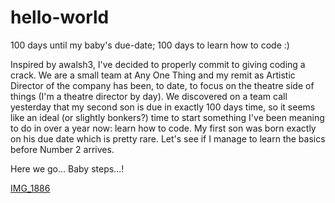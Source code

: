 # hello-world
100 days until my baby's due-date; 100 days to learn how to code :)

Inspired by awalsh3, I've decided to properly commit to giving coding a crack. We are a small team at Any One Thing and my remit as Artistic Director of the company has been, to date, to focus on the theatre side of things (I'm a theatre director by day). We discovered on a team call yesterday that my second son is due in exactly 100 days time, so it seems like an ideal (or slightly bonkers?) time to start something I've been meaning to do in over a year now: learn how to code. My first son was born exactly on his due date which is pretty rare. Let's see if I manage to learn the basics before Number 2 arrives.

Here we go... Baby steps...!

[IMG_1886](https://user-images.githubusercontent.com/63852623/125176739-caafdb80-e1cd-11eb-8b4b-e71c79ecb39e.jpeg)
